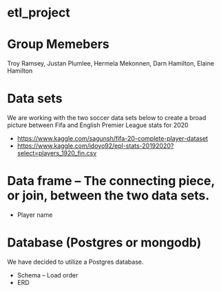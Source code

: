 # etl_project

# Group Memebers

Troy Ramsey, Justan Plumlee, Hermela Mekonnen, Darn Hamilton, Elaine Hamilton

# Data sets

We are working with the two soccer data sets below to create a broad picture between Fifa and English Premier League stats for 2020

-	https://www.kaggle.com/sagunsh/fifa-20-complete-player-dataset
-	https://www.kaggle.com/idoyo92/epl-stats-20192020?select=players_1920_fin.csv

# Data frame – The connecting piece, or join, between the two data sets.

-	Player name

# Database (Postgres or mongodb)

We have decided to utilize a Postgres database.

-   Schema – Load order
-   ERD
